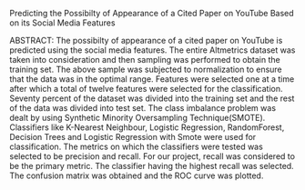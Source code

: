 Predicting the Possibilty of Appearance of a Cited Paper on YouTube Based on its Social Media Features

ABSTRACT:
  The possibilty of appearance of a cited paper on YouTube is
predicted using the social media features. The entire Altmetrics
dataset was taken into consideration and then sampling was
performed to obtain the training set. The above sample was
subjected to normalization to ensure that the data was in the
optimal range. Features were selected one at a time after which a
total of twelve features were selected for the classification.
Seventy percent of the dataset was divided into the training set
and the rest of the data was divided into test set. The class
imbalance problem was dealt by using Synthetic Minority
Oversampling Technique(SMOTE). Classifiers like K-Nearest
Neighbour, Logistic Regression, RandomForest, Decision Trees
and Logistic Regression with Smote were used for classification.
The metrics on which the classifiers were tested was selected to
be precision and recall. For our project, recall was considered to
be the primary metric. The classifier having the highest recall was
selected. The confusion matrix was obtained and the ROC curve
was plotted.
